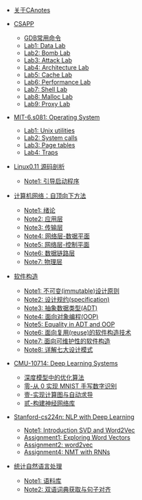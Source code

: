 * [关于CAnotes](/)

* [CSAPP](/CSAPP/)
  * [GDB常用命令](/CSAPP/gdb常用命令)
  * [Lab1: Data Lab](/CSAPP/Lab01-Data_Lab)
  * [Lab2: Bomb Lab](/CSAPP/Lab02-Bomb_Lab)
  * [Lab3: Attack Lab](/CSAPP/Lab03-Attack_Lab)
  * [Lab4: Architecture Lab](/CSAPP/Lab04-Architecture_Lab)
  * [Lab5: Cache Lab](/CSAPP/Lab05-Cache_Lab)
  * [Lab6: Performance Lab](/CSAPP/Lab06-Performance_Lab)
  * [Lab7: Shell Lab](/CSAPP/Lab07-Shell_Lab)
  * [Lab8: Malloc Lab](/CSAPP/Lab08-Malloc_Lab)
  * [Lab9: Proxy Lab](/CSAPP/Lab09-Proxy_Lab)
  
* [MIT-6.s081: Operating System](/Operating-System/MIT-6.S081/)
  * [Lab1: Unix utilities](/Operating-System/MIT-6.S081/Lab1-Unix_utilities)
  * [Lab2: System calls](/Operating-System/MIT-6.S081/Lab2-System_calls)
  * [Lab3: Page tables](/Operating-System/MIT-6.S081/Lab3-Page_tables)
  * [Lab4: Traps](/Operating-System/MIT-6.S081/Lab4-Traps)
  
* [Linux0.11 源码剖析](/Operating-System/HIT-OSLab/)
  * [Note1: 引导启动程序](/Operating-System/HIT-OSLab/1-引导启动程序)
  
* [计算机网络：自顶向下方法](/Computer-Network/A-Top-Down-Approach/)
  * [Note1: 绪论](/Computer-Network/A-Top-Down-Approach/1-绪论)
  * [Note2: 应用层](/Computer-Network/A-Top-Down-Approach/2-应用层)
  * [Note3: 传输层](/Computer-Network/A-Top-Down-Approach/3-传输层)
  * [Note4: 网络层-数据平面](/Computer-Network/A-Top-Down-Approach/4-网络层：数据平面)
  * [Note5: 网络层-控制平面](/Computer-Network/A-Top-Down-Approach/5-网络层：控制平面)
  * [Note6: 数据链路层](/Computer-Network/A-Top-Down-Approach/6-数据链路层)
  * [Note7: 物理层](/Computer-Network/A-Top-Down-Approach/7-物理层)

* [软件构造](/Software-Construction/)
  * [Note1: 不可变(immutable)设计原则](/Software-Construction/1-不可变(immutable)设计原则)
  * [Note2: 设计规约(specification)](/Software-Construction/2-设计规约(specification))
  * [Note3: 抽象数据类型(ADT)](/Software-Construction/3-抽象数据类型(ADT))
  * [Note4: 面向对象编程(OOP)](/Software-Construction/4-面向对象编程(OOP))
  * [Note5: Equality in ADT and OOP](/Software-Construction/5-Equality-in-ADT-and-OOP)
  * [Note6: 面向复用(reuse)的软件构造技术](/Software-Construction/6-面向复用(reuse)的软件构造技术)
  * [Note7: 面向可维护性的软件构造](/Software-Construction/7-面向可维护性的软件构造技术)
  * [Note8: 详解七大设计模式](/Software-Construction/8-详解七大设计模式)
* [CMU-10714: Deep Learning Systems](/Deep-Learning-Systems/)
  * [深度模型中的优化算法](/Deep-Learning-Systems/深度模型中的优化算法)
  * [零-从 0 实现 MNIST 手写数字识别](Deep-Learning-Systems/零-从0实现MNIST手写数字识别)
  * [壹-实现计算图与自动求导](Deep-Learning-Systems/壹-实现计算图与自动求导)
  * [贰-构建神经网络库](Deep-Learning-Systems/贰-构建神经网络库)
* [Stanford-cs224n: NLP with Deep Learning](/NLP-with-Deep-Learning/)
  * [Note1: Introduction SVD and Word2Vec](/NLP-with-Deep-Learning/Note01-Introduction_SVD_and_Word2Vec)
  * [Assignment1: Exploring Word Vectors](NLP-with-Deep-Learning/Assignment1-Exploring_Word_Vectors)
  * [Assignment2: word2vec](NLP-with-Deep-Learning/Assignment2-word2vec)
  * [Assignment4: NMT with RNNs](NLP-with-Deep-Learning/Assignment4-NMT_with_RNNs)
* [统计自然语言处理](/NLP-with-Statistical-Methods/)
  * [Note1: 语料库](NLP-with-Statistical-Methods/1-语料库)
  * [Note2: 双语词典获取与句子对齐](NLP-with-Statistical-Methods/2-双语词典获取与句子对齐)
